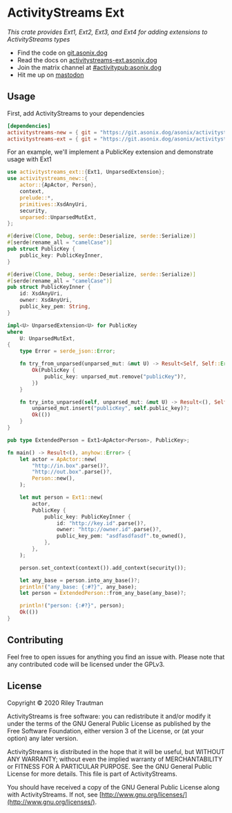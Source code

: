 # ActivityStreams Ext
_This crate provides Ext1, Ext2, Ext3, and Ext4 for adding extensions to ActivityStreams types_

- Find the code on [git.asonix.dog](https://git.asonix.dog/asonix/activitystreams-ext)
- Read the docs on [activitystreams-ext.asonix.dog](https://activitystreams-ext.asonix.dog)
- Join the matrix channel at [#activitypub:asonix.dog](https://matrix.to/#/!fAEcHyTUdAaKCzIKCt:asonix.dog?via=asonix.dog&via=matrix.org&via=t2bot.io)
- Hit me up on [mastodon](https://asonix.dog/@asonix)

## Usage

First, add ActivityStreams to your dependencies
```toml
[dependencies]
activitystreams-new = { git = "https://git.asonix.dog/asonix/activitystreams-sketch", branch = "main" }
activitystreams-ext = { git = "https://git.asonix.dog/asonix/activitystreams-ext", branch = "main" }
```

For an example, we'll implement a PublicKey extension and demonstrate usage with Ext1
```rust
use activitystreams_ext::{Ext1, UnparsedExtension};
use activitystreams_new::{
    actor::{ApActor, Person},
    context,
    prelude::*,
    primitives::XsdAnyUri,
    security,
    unparsed::UnparsedMutExt,
};

#[derive(Clone, Debug, serde::Deserialize, serde::Serialize)]
#[serde(rename_all = "camelCase")]
pub struct PublicKey {
    public_key: PublicKeyInner,
}

#[derive(Clone, Debug, serde::Deserialize, serde::Serialize)]
#[serde(rename_all = "camelCase")]
pub struct PublicKeyInner {
    id: XsdAnyUri,
    owner: XsdAnyUri,
    public_key_pem: String,
}

impl<U> UnparsedExtension<U> for PublicKey
where
    U: UnparsedMutExt,
{
    type Error = serde_json::Error;

    fn try_from_unparsed(unparsed_mut: &mut U) -> Result<Self, Self::Error> {
        Ok(PublicKey {
            public_key: unparsed_mut.remove("publicKey")?,
        })
    }

    fn try_into_unparsed(self, unparsed_mut: &mut U) -> Result<(), Self::Error> {
        unparsed_mut.insert("publicKey", self.public_key)?;
        Ok(())
    }
}

pub type ExtendedPerson = Ext1<ApActor<Person>, PublicKey>;

fn main() -> Result<(), anyhow::Error> {
    let actor = ApActor::new(
        "http://in.box".parse()?,
        "http://out.box".parse()?,
        Person::new(),
    );

    let mut person = Ext1::new(
        actor,
        PublicKey {
            public_key: PublicKeyInner {
                id: "http://key.id".parse()?,
                owner: "http://owner.id".parse()?,
                public_key_pem: "asdfasdfasdf".to_owned(),
            },
        },
    );

    person.set_context(context()).add_context(security());

    let any_base = person.into_any_base()?;
    println!("any_base: {:#?}", any_base);
    let person = ExtendedPerson::from_any_base(any_base)?;

    println!("person: {:#?}", person);
    Ok(())
}
```

## Contributing
Feel free to open issues for anything you find an issue with. Please note that any contributed code will be licensed under the GPLv3.

## License

Copyright © 2020 Riley Trautman

ActivityStreams is free software: you can redistribute it and/or modify it under the terms of the GNU General Public License as published by the Free Software Foundation, either version 3 of the License, or (at your option) any later version.

ActivityStreams is distributed in the hope that it will be useful, but WITHOUT ANY WARRANTY; without even the implied warranty of MERCHANTABILITY or FITNESS FOR A PARTICULAR PURPOSE. See the GNU General Public License for more details. This file is part of ActivityStreams.

You should have received a copy of the GNU General Public License along with ActivityStreams. If not, see [http://www.gnu.org/licenses/](http://www.gnu.org/licenses/).
